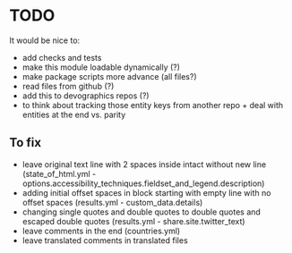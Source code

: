 # TODO

It would be nice to:
- add checks and tests
- make this module loadable dynamically (?)
- make package scripts more advance (all files?)
- read files from github (?)
- add this to devographics repos (?)
- to think about tracking those entity keys from another repo + deal with entities at the end vs. parity

## To fix
- leave original text line with 2 spaces inside intact without new line (state_of_html.yml - options.accessibility_techniques.fieldset_and_legend.description)
- adding initial offset spaces in block starting with empty line with no offset spaces (results.yml - custom_data.details)
- changing single quotes and double quotes to double quotes and escaped double quotes (results.yml - share.site.twitter_text)
- leave comments in the end (countries.yml)
- leave translated comments in translated files
